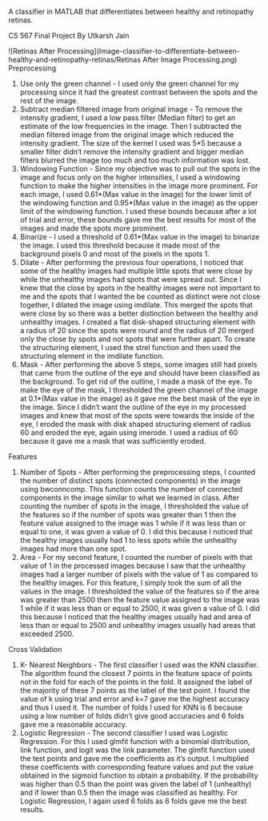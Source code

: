 A classifier in MATLAB that differentiates between healthy and retinopathy retinas.

CS 567 Final Project By Utkarsh Jain

![Retinas After Processing](Image-classifier-to-differentiate-between-healthy-and-retinopathy-retinas/Retinas After Image Processing.png)
Preprocessing
1. Use only the green channel - I used only the green channel for my processing since it had the greatest contrast between the spots and the rest of the image.
2. Subtract median filtered image from original image - To remove the intensity gradient, I used a low pass filter (Median filter) to get an estimate of the low frequencies in the image. Then I subtracted the median filtered image from the original image which reduced the intensity gradient. The size of the kernel I used was 5*5 because a smaller filter didn’t remove the intensity gradient and bigger median filters blurred the image too much and too much information was lost.
3. Windowing Function - Since my objective was to pull out the spots in the image and focus only on the higher intensities, I used a windowing function to make the higher intensities in the image more prominent. For each image, I used 0.61*(Max value in the image) for the lower limit of the windowing function and 0.95*(Max value in the image) as the upper limit of the windowing function. I used these bounds because after a lot of trial and error, these bounds gave me the best results for most of the images and made the spots more prominent.
4. Binarize - I used a threshold of 0.61*(Max value in the image) to binarize the image. I used this threshold because it made most of the background pixels 0 and most of the pixels in the spots 1.
5. Dilate - After performing the previous four operations, I noticed that some of the healthy images had multiple little spots that were close by while the unhealthy images had spots that were spread out. Since I knew that the close by spots in the healthy images were not important to me and the spots that I wanted the be counted as distinct were not close together, I dilated the image using imdilate. This merged the spots that were close by so there was a better distinction between the healthy and unhealthy images. I created a flat disk-shaped structuring element with a radius of 20 since the spots were round and the radius of 20 merged only the close by spots and not spots that were further apart. To create the structuring element, I used the strel function and then used the structuring element in the imdilate function.
6. Mask - After performing the above 5 steps, some images still had pixels that came from the outline of the eye and should have been classified as the background. To get rid of the outline, I made a mask of the eye. To make the eye of the mask, I thresholded the green channel of the image at 0.1*(Max value in the image) as it gave me the best mask of the eye in the image. Since I didn’t want the outline of the eye in my processed images and knew that most of the spots were towards the inside of the eye, I eroded the mask with disk shaped structuring element of radius 60 and eroded
the eye, again using imerode. I used a radius of 60 because it gave me a mask that was sufficiently eroded.

Features
1. Number of Spots - After performing the preprocessing steps, I counted the number of distinct spots (connected components) in the image using bwconncomp. This function counts the number of connected components in the image similar to what we learned in class. After counting the number of spots in the image, I thresholded the value of the features so if the number of spots was greater than 1 then the feature value assigned to the image was 1 while if it was less than or equal to one, it was given a value of 0. I did this because I noticed that the healthy images usually had 1 to less spots while the unhealthy images had more than one spot.
2. Area - For my second feature, I counted the number of pixels with that value of 1 in the processed images because I saw that the unhealthy images had a larger number of pixels with the value of 1 as compared to the healthy images. For this feature, I simply took the sum of all the values in the image. I thresholded the value of the features so if the area was greater than 2500 then the feature value assigned to the image was 1 while if it was less than or equal to 2500, it was given a value of 0. I did this because I noticed that the healthy images usually had and area of less than or equal to 2500 and unhealthy images usually had areas that exceeded 2500.

Cross Validation
1. K- Nearest Neighbors - The first classifier I used was the KNN classifier. The algorithm found the closest 7 points in the feature space of points not in the fold for each of the points in the fold. It assigned the label of the majority of these 7 points as the label of the test point. I found the value of k using trial and error and k=7 gave me the highest accuracy and thus I used it. The number of folds I used for KNN is 6 because using a low number of folds didn’t give good accuracies and 6 folds gave me a reasonable accuracy.
2. Logistic Regression - The second classifier I used was Logistic Regression. For this I used glmfit function with a binomial distribution, link function, and logit was the link parameter. The glmfit function used the test points and gave me the coefficients as it’s output. I multiplied these coefficients with corresponding feature values and put the value obtained in the sigmoid function to obtain a probability. If the probability was higher than 0.5 than the point was given the label of 1 (unhealthy) and if lower than 0.5 then the image was classified as healthy. For Logistic Regression, I again used 6 folds as 6 folds gave me the best results.
